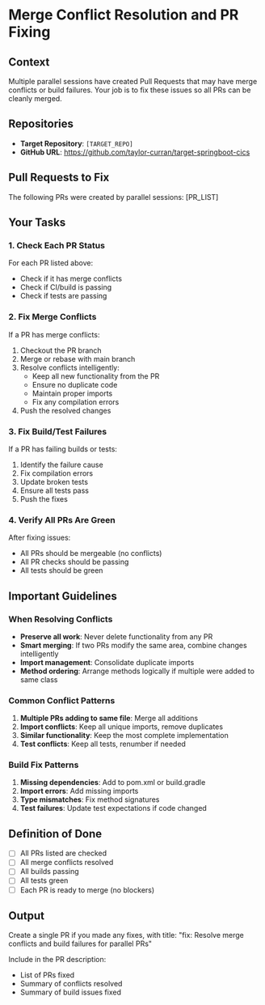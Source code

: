 # Merge Conflict Resolution and PR Fixing

## Context
Multiple parallel sessions have created Pull Requests that may have merge conflicts or build failures. Your job is to fix these issues so all PRs can be cleanly merged.

## Repositories
- **Target Repository**: `[TARGET_REPO]`
- **GitHub URL**: https://github.com/taylor-curran/target-springboot-cics

## Pull Requests to Fix
The following PRs were created by parallel sessions:
[PR_LIST]

## Your Tasks

### 1. Check Each PR Status
For each PR listed above:
- Check if it has merge conflicts
- Check if CI/build is passing
- Check if tests are passing

### 2. Fix Merge Conflicts
If a PR has merge conflicts:
1. Checkout the PR branch
2. Merge or rebase with main branch
3. Resolve conflicts intelligently:
   - Keep all new functionality from the PR
   - Ensure no duplicate code
   - Maintain proper imports
   - Fix any compilation errors
4. Push the resolved changes

### 3. Fix Build/Test Failures  
If a PR has failing builds or tests:
1. Identify the failure cause
2. Fix compilation errors
3. Update broken tests
4. Ensure all tests pass
5. Push the fixes

### 4. Verify All PRs Are Green
After fixing issues:
- All PRs should be mergeable (no conflicts)
- All PR checks should be passing
- All tests should be green

## Important Guidelines

### When Resolving Conflicts
- **Preserve all work**: Never delete functionality from any PR
- **Smart merging**: If two PRs modify the same area, combine changes intelligently
- **Import management**: Consolidate duplicate imports
- **Method ordering**: Arrange methods logically if multiple were added to same class

### Common Conflict Patterns
1. **Multiple PRs adding to same file**: Merge all additions
2. **Import conflicts**: Keep all unique imports, remove duplicates
3. **Similar functionality**: Keep the most complete implementation
4. **Test conflicts**: Keep all tests, renumber if needed

### Build Fix Patterns
1. **Missing dependencies**: Add to pom.xml or build.gradle
2. **Import errors**: Add missing imports
3. **Type mismatches**: Fix method signatures
4. **Test failures**: Update test expectations if code changed

## Definition of Done
- [ ] All PRs listed are checked
- [ ] All merge conflicts resolved
- [ ] All builds passing
- [ ] All tests green
- [ ] Each PR is ready to merge (no blockers)

## Output
Create a single PR if you made any fixes, with title:
"fix: Resolve merge conflicts and build failures for parallel PRs"

Include in the PR description:
- List of PRs fixed
- Summary of conflicts resolved
- Summary of build issues fixed

